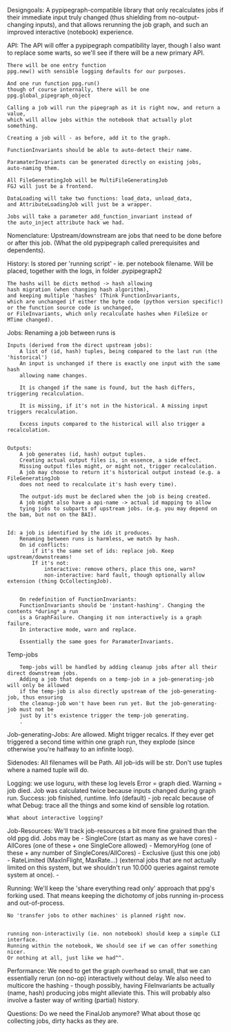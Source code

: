 Designgoals:
	A pypipegraph-compatible library 
	that only recalculates jobs if their immediate input 
	truly changed (thus shielding from no-output-changing inputs),
	and that allows rerunning the job graph, and such an improved
	interactive (notebook) experience.
	
	
API:
	The API will offer a pypipegraph compatibility layer,
	though I also want to replace some warts, so we'll see
	if there will be a new primary API.
	
	There will be one entry function
	ppg.new() with sensible logging defaults for our purposes.
	
	And one run function ppg.run() 
	though of course internally, there will be one ppg.global_pipegraph_object
	
	Calling a job will run the pipegraph as it is right now, and return a value, 
	which will allow jobs within the notebook that actually plot something.
	
	Creating a job will - as before, add it to the graph.
	
	FunctionInvariants should be able to auto-detect their name.
	
	ParamaterInvariants can be generated directly on existing jobs,
	auto-naming them.
	
	All FileGeneratingJob will be MultiFileGeneratingJob
	FGJ will just be a frontend.
	
	DataLoading will take two functions: load_data, unload_data, 
	and AttributeLoadingJob will just be a wrapper.
	
	Jobs will take a parameter add_function_invariant instead of 
	the auto_inject attribute hack we had.
	
	
Nomenclature:
	Upstream/downstream are jobs that need to be done before or after this job.
	(What the old pypipegraph called prerequisites and dependents).
	
	
History:
	Is stored per 'running script' - ie. per notebook filename.
	Will be placed, together with the logs, in folder .pypipegraph2
	
	The hashs will be dicts method -> hash allowing
	hash migration (when changing hash algorithm), 
	and keeping multiple 'hashes' (Think FunctionInvariants, 
	which are unchanged if either the byte code (python version specific!) 
	or the function source code is unchanged, 
	or FileInvariants, which only recalculate hashes when FileSize or MTime changed).
	
	
Jobs:
	Renaming a job between runs is 
	
	Inputs (derived from the direct upstream jobs):
		A list of (id, hash) tuples, being compared to the last run (the 'historical')
		An input is unchanged if there is exactly one input with the same hash
		allowing name changes.
		
		It is changed if the name is found, but the hash differs, triggering recalculation.
		
		It is missing, if it's not in the historical. A missing input triggers recalculation.
		
		Excess inputs compared to the historical will also trigger a recalculation.
		
		
	Outputs:
		A job generates (id, hash) output tuples.
		Creating actual output files is, in essence, a side effect.
		Missing output files might, or might not, trigger recalculation.
		A job may choose to return it's historical output instead (e.g. a FileGeneratingJob
		does not need to recalculate it's hash every time).
		
		The output-ids must be declared when the job is being created.
		A job might also have a api-name -> actual id mapping to allow 
		tying jobs to subparts of upstream jobs. (e.g. you may depend on the bam, but not on the BAI).
		
		
	Id: a job is identified by the ids it produces.
	    Renaming between runs is harmless, we match by hash.
		On id conflicts:
			if it's the same set of ids: replace job. Keep upstream/downstreams!
			If it's not:
				interactive: remove others, place this one, warn?
				non-interactive: hard fault, though optionally allow extension (thing QcCollectingJob).
				
				
		On redefinition of FunctionInvariants:
		FunctionInvariants should be 'instant-hashing'. Changing the contents *during* a run 
		is a GraphFailure. Changing it non interactively is a graph failure. 
		In interactive mode, warn and replace.
		
		Essentially the same goes for ParamaterInvariants.
		
		
Temp-jobs
		
		Temp-jobs will be handled by adding cleanup jobs after all their direct downstream jobs.
		Adding a job that depends on a temp-job in a job-generating-job will only be allowed 
		if the temp-job is also directly upstream of the job-generating-job, thus ensuring
		the cleanup-job won't have been run yet. But the job-generating-job must not be 
		just by it's existence trigger the temp-job generating.
		.
		
Job-generating-Jobs:
	Are allowed. Might trigger recalcs. If they ever get triggered a second time
	within one graph run, they explode (since otherwise you're halfway to an infinite
	loop).
	
	
Sidenodes: 
	All filenames will be Path.
	All job-ids will be str.
	Don't use tuples where a named tuple will do.
	
	
Logging:
	we use loguru, with these log levels 
		Error = graph died. 
		Warning = job died. Job was calculated twice because inputs changed during graph run.
		Success: job finished, runtime.
		Info (default) 
			- job recalc because of what
		Debug:
			trace all the things
	and some kind of sensible log rotation.
	
	What about interactive logging?
	
Job-Resources:
	We'll track job-resources a bit more fine grained than the old ppg did.
	Jobs may be
		- SingleCore (start as many as we have cores)
		- AllCores (one of these + one SingleCore allowed)
		- MemoryHog (one of these + any number of SingleCores/AllCores)
		- Exclusive (just this one job)
		- RateLimited (MaxInFlight, MaxRate...) (external jobs that are not actually limited on this system, but we shouldn't run 10.000 queries against
		   remote system at once).
		- 

Running:
	We'll keep the 'share everything read only' approach that ppg's forking used.
	That means keeping the dichotomy of jobs running in-process and out-of-process.
	
	No 'transfer jobs to other machines' is planned right now.
	
	
	running non-interactivily (ie. non notebook) should keep a simple CLI interface.
	Running within the notebook, We should see if we can offer something nicer.
	Or nothing at all, just like we had^^.
	
	
Performance: 
	We need to get the graph overhead so small, that we can essentially rerun (on no-op) interactively
	without delay. 
	We also need to multicore the hashing - though possibly, having FileInvariants be actually 
	(name, hash) producing jobs might alleviate this.
	This will probably also involve a faster way of writing (partial) history.
	
Questions:
	Do we need the FinalJob anymore?
	What about those qc collecting jobs, dirty hacks as they are.
	
	

